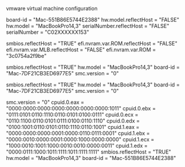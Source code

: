 vmware virtual machine configuration


board-id = "Mac-551B86E5744E2388"
hw.model.reflectHost = "FALSE"
hw.model = "MacBookPro14,3"
serialNumber.reflectHost = "FALSE"
serialNumber = "C02XXXXXX153"

smbios.reflectHost = "TRUE"
efi.nvram.var.ROM.reflectHost = "FALSE"
efi.nvram.var.MLB.reflectHost = "FALSE"
efi.nvram.var.ROM = "3c0754a2f9be"


smbios.reflectHost = "TRUE"
hw.model = "MacBookPro14,3"
board-id = "Mac-7DF21CB3ED6977E5"
smc.version = "0"


smbios.reflectHost = "TRUE"
hw.model = "MacBookPro14,3"
board-id = "Mac-7DF21CB3ED6977E5"
smc.version = "0"

smc.version = "0"
cpuid.0.eax = "0000:0000:0000:0000:0000:0000:0000:1011"
cpuid.0.ebx = "0111:0101:0110:1110:0110:0101:0100:0111"
cpuid.0.ecx = "0110:1100:0110:0101:0111:0100:0110:1110"
cpuid.0.edx = "0100:1001:0110:0101:0110:1110:0110:1001"
cpuid.1.eax = "0000:0000:0000:0001:0000:0110:0111:0001"
cpuid.1.ebx = "0000:0010:0000:0001:0000:1000:0000:0000"
cpuid.1.ecx = "1000:0010:1001:1000:0010:0010:0000:0011"
cpuid.1.edx = "0000:0111:1000:1011:1111:1011:1111:1111"
smbios.reflectHost = "TRUE"
hw.model = "MacBookPro14,3"
board-id = "Mac-551B86E5744E2388"
